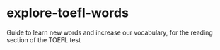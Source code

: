 # explore-toefl-words
Guide to learn new words and increase our vocabulary, for the reading section of the TOEFL test
